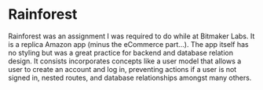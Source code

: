 Rainforest
==========
Rainforest was an assignment I was required to do while at Bitmaker Labs. It is a replica Amazon app (minus the eCommerce part...). The app itself has no styling but was a great practice for backend and database relation design. It consists incorporates concepts like a user model that allows a user to create an account and log in, preventing actions if a user is not signed in, nested routes, and database relationships amongst many others.